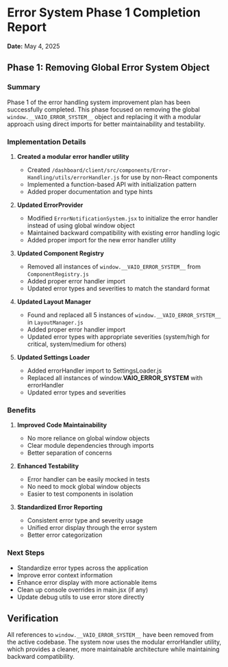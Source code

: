 # Error System Phase 1 Completion Report

**Date:** May 4, 2025

## Phase 1: Removing Global Error System Object

### Summary
Phase 1 of the error handling system improvement plan has been successfully completed. This phase focused on removing the global `window.__VAIO_ERROR_SYSTEM__` object and replacing it with a modular approach using direct imports for better maintainability and testability.

### Implementation Details

1. **Created a modular error handler utility**
   - Created `/dashboard/client/src/components/Error-Handling/utils/errorHandler.js` for use by non-React components
   - Implemented a function-based API with initialization pattern
   - Added proper documentation and type hints

2. **Updated ErrorProvider**
   - Modified `ErrorNotificationSystem.jsx` to initialize the error handler instead of using global window object
   - Maintained backward compatibility with existing error handling logic
   - Added proper import for the new error handler utility

3. **Updated Component Registry**
   - Removed all instances of `window.__VAIO_ERROR_SYSTEM__` from `ComponentRegistry.js`
   - Added proper error handler import
   - Updated error types and severities to match the standard format

4. **Updated Layout Manager**
   - Found and replaced all 5 instances of `window.__VAIO_ERROR_SYSTEM__` in `LayoutManager.js`
   - Added proper error handler import
   - Updated error types with appropriate severities (system/high for critical, system/medium for others)

5. **Updated Settings Loader**
   - Added errorHandler import to SettingsLoader.js
   - Replaced all instances of window.__VAIO_ERROR_SYSTEM__ with errorHandler
   - Updated error types and severities

### Benefits

1. **Improved Code Maintainability**
   - No more reliance on global window objects
   - Clear module dependencies through imports
   - Better separation of concerns

2. **Enhanced Testability**
   - Error handler can be easily mocked in tests
   - No need to mock global window objects
   - Easier to test components in isolation

3. **Standardized Error Reporting**
   - Consistent error type and severity usage
   - Unified error display through the error system
   - Better error categorization

### Next Steps

- Standardize error types across the application
- Improve error context information
- Enhance error display with more actionable items
- Clean up console overrides in main.jsx (if any)
- Update debug utils to use error store directly

## Verification

All references to `window.__VAIO_ERROR_SYSTEM__` have been removed from the active codebase. The system now uses the modular errorHandler utility, which provides a cleaner, more maintainable architecture while maintaining backward compatibility.
